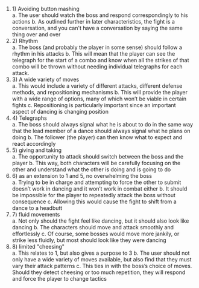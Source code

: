 <ol>
<li>1)	Avoiding button mashing</li>
a.	The user should watch the boss and respond correspondingly to his actions
b.	As outlined further in later characteristics, the fight is a conversation, and you can't have a conversation by saying the same thing over and over
<li>2)	Rhythm</li>
a.	The boss (and probably the player in some sense) should follow a rhythm in his attacks
b.	This will mean that the player can see the telegraph for the start of a combo and know when all the strikes of that combo will be thrown without needing individual telegraphs for each attack.
<li>3)	A wide variety of moves</li>
a.	This would include a variety of different attacks, different defense methods, and repositioning mechanisms
b.	This will provide the player with a wide range of options, many of which won’t be viable in certain fights
c.	Repositioning is particularly important since an important aspect of dancing is changing position
<li>4)	Telegraphs</li>
a.	The boss should always signal what he is about to do in the same way that the lead member of a dance should always signal what he plans on doing
b.	The follower (the player) can then know what to expect and react accordingly
<li>5)	giving and taking</li>
a.	The opportunity to attack should switch between the boss and the player
b.	This way, both characters will be carefully focusing on the other and understand what the other is doing and is going to do
<li>6)	as an extension to 1 and 5, no overwhelming the boss</li>
a.	Trying to be in charge and attempting to force the other to submit doesn’t work in dancing and it won’t work in combat either
b.	It should be impossible for the player to repeatedly attack the boss without consequence
c.	Allowing this would cause the fight to shift from a dance to a headbutt
<li>7)	fluid movements</li>
a.	Not only should the fight feel like dancing, but it should also look like dancing
b.	The characters should move and attack smoothly and effortlessly
c.	Of course, some bosses would move more jankily, or strike less fluidly, but most should look like they were dancing
<li>8)	limited "cheesing"</li>
a.	This relates to 1, but also gives a purpose to 3
b.	The user should not only have a wide variety of moves available, but also find that they must vary their attack patterns
c.	This ties in with the boss’s choice of moves. Should they detect cheesing or too much repetition, they will respond and force the player to change tactics
</ol>